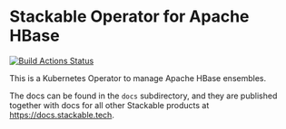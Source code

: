 # Stackable Operator for Apache HBase

[![Build Actions Status](https://ci.stackable.tech/job/HBase%20Operator%20Integration%20Tests/badge/icon?subject=Integration%20Tests)](https://ci.stackable.tech/job/HBase%20Operator%20Integration%20Tests)

This is a Kubernetes Operator to manage Apache HBase ensembles.

The docs can be found in the `docs` subdirectory, and they are published
together with docs for all other Stackable products at
<https://docs.stackable.tech>.

